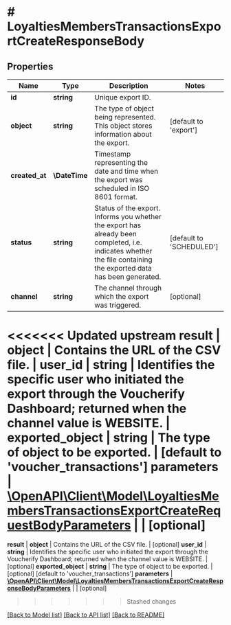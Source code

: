 # # LoyaltiesMembersTransactionsExportCreateResponseBody

## Properties

Name | Type | Description | Notes
------------ | ------------- | ------------- | -------------
**id** | **string** | Unique export ID. |
**object** | **string** | The type of object being represented. This object stores information about the export. | [default to 'export']
**created_at** | **\DateTime** | Timestamp representing the date and time when the export was scheduled in ISO 8601 format. |
**status** | **string** | Status of the export. Informs you whether the export has already been completed, i.e. indicates whether the file containing the exported data has been generated. | [default to 'SCHEDULED']
**channel** | **string** | The channel through which the export was triggered. | [optional]
<<<<<<< Updated upstream
**result** | **object** | Contains the URL of the CSV file. |
**user_id** | **string** | Identifies the specific user who initiated the export through the Voucherify Dashboard; returned when the channel value is WEBSITE. |
**exported_object** | **string** | The type of object to be exported. | [default to 'voucher_transactions']
**parameters** | [**\OpenAPI\Client\Model\LoyaltiesMembersTransactionsExportCreateRequestBodyParameters**](LoyaltiesMembersTransactionsExportCreateRequestBodyParameters.md) |  | [optional]
=======
**result** | **object** | Contains the URL of the CSV file. | [optional]
**user_id** | **string** | Identifies the specific user who initiated the export through the Voucherify Dashboard; returned when the channel value is WEBSITE. | [optional]
**exported_object** | **string** | The type of object to be exported. | [optional] [default to 'voucher_transactions']
**parameters** | [**\OpenAPI\Client\Model\LoyaltiesMembersTransactionsExportCreateResponseBodyParameters**](LoyaltiesMembersTransactionsExportCreateResponseBodyParameters.md) |  | [optional]
>>>>>>> Stashed changes

[[Back to Model list]](../../README.md#models) [[Back to API list]](../../README.md#endpoints) [[Back to README]](../../README.md)
